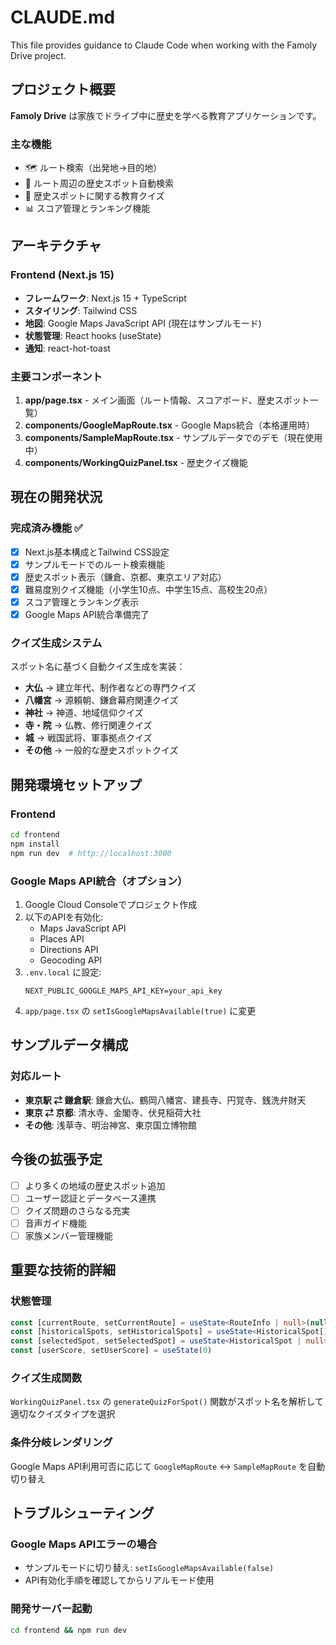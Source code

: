# CLAUDE.md

This file provides guidance to Claude Code when working with the Famoly Drive project.

## プロジェクト概要

**Famoly Drive** は家族でドライブ中に歴史を学べる教育アプリケーションです。

### 主な機能
- 🗺️ ルート検索（出発地→目的地）
- 📍 ルート周辺の歴史スポット自動検索
- 🎯 歴史スポットに関する教育クイズ
- 📊 スコア管理とランキング機能

## アーキテクチャ

### Frontend (Next.js 15)
- **フレームワーク**: Next.js 15 + TypeScript
- **スタイリング**: Tailwind CSS
- **地図**: Google Maps JavaScript API (現在はサンプルモード)
- **状態管理**: React hooks (useState)
- **通知**: react-hot-toast

### 主要コンポーネント
1. **app/page.tsx** - メイン画面（ルート情報、スコアボード、歴史スポット一覧）
2. **components/GoogleMapRoute.tsx** - Google Maps統合（本格運用時）
3. **components/SampleMapRoute.tsx** - サンプルデータでのデモ（現在使用中）
4. **components/WorkingQuizPanel.tsx** - 歴史クイズ機能

## 現在の開発状況

### 完成済み機能 ✅
- [x] Next.js基本構成とTailwind CSS設定
- [x] サンプルモードでのルート検索機能
- [x] 歴史スポット表示（鎌倉、京都、東京エリア対応）
- [x] 難易度別クイズ機能（小学生10点、中学生15点、高校生20点）
- [x] スコア管理とランキング表示
- [x] Google Maps API統合準備完了

### クイズ生成システム
スポット名に基づく自動クイズ生成を実装：
- **大仏** → 建立年代、制作者などの専門クイズ
- **八幡宮** → 源頼朝、鎌倉幕府関連クイズ  
- **神社** → 神道、地域信仰クイズ
- **寺・院** → 仏教、修行関連クイズ
- **城** → 戦国武将、軍事拠点クイズ
- **その他** → 一般的な歴史スポットクイズ

## 開発環境セットアップ

### Frontend
```bash
cd frontend
npm install
npm run dev  # http://localhost:3000
```

### Google Maps API統合（オプション）
1. Google Cloud Consoleでプロジェクト作成
2. 以下のAPIを有効化:
   - Maps JavaScript API
   - Places API
   - Directions API  
   - Geocoding API
3. `.env.local` に設定:
   ```
   NEXT_PUBLIC_GOOGLE_MAPS_API_KEY=your_api_key
   ```
4. `app/page.tsx` の `setIsGoogleMapsAvailable(true)` に変更

## サンプルデータ構成

### 対応ルート
- **東京駅 ⇄ 鎌倉駅**: 鎌倉大仏、鶴岡八幡宮、建長寺、円覚寺、銭洗弁財天
- **東京 ⇄ 京都**: 清水寺、金閣寺、伏見稲荷大社
- **その他**: 浅草寺、明治神宮、東京国立博物館

## 今後の拡張予定
- [ ] より多くの地域の歴史スポット追加
- [ ] ユーザー認証とデータベース連携
- [ ] クイズ問題のさらなる充実
- [ ] 音声ガイド機能
- [ ] 家族メンバー管理機能

## 重要な技術的詳細

### 状態管理
```typescript
const [currentRoute, setCurrentRoute] = useState<RouteInfo | null>(null)
const [historicalSpots, setHistoricalSpots] = useState<HistoricalSpot[]>([])
const [selectedSpot, setSelectedSpot] = useState<HistoricalSpot | null>(null)
const [userScore, setUserScore] = useState(0)
```

### クイズ生成関数
`WorkingQuizPanel.tsx` の `generateQuizForSpot()` 関数がスポット名を解析して適切なクイズタイプを選択

### 条件分岐レンダリング
Google Maps API利用可否に応じて `GoogleMapRoute` ↔ `SampleMapRoute` を自動切り替え

## トラブルシューティング

### Google Maps APIエラーの場合
- サンプルモードに切り替え: `setIsGoogleMapsAvailable(false)`
- API有効化手順を確認してからリアルモード使用

### 開発サーバー起動
```bash
cd frontend && npm run dev
```